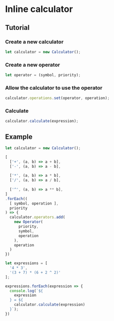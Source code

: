 # Inline calculator
## Tutorial
### Create a new calculator
```javascript
let calculator = new Calculator();
```
### Create a new operator
```javascript
let operator = (symbol, priority);
```
### Allow the calculator to use the operator
```javascript
calculator.operations.set(operator, operation);
```
### Calculate
```javascript
calculator.calculate(expression);
```
## Example
```javascript
let calculator = new Calculator();

[
  ['+', (a, b) => a + b],
  ['-', (a, b) => a - b],
  
  ['*', (a, b) => a * b],
  ['/', (a, b) => a / b],
  
  ['^', (a, b) => a ** b],
]
.forEach((
  [ symbol, operation ], 
  priority
) => {
  calculator.operators.add(
    new Operator(
      priority, 
      symbol, 
      operation
    ),
    operation
  )
})

let expressions = [
  '4 * 3',
  '(3 + 7) * (6 + 2 ^ 2)'
];

expressions.forEach(expression => {
  console.log(`${
    expression
  } = ${
    calculator.calculate(expression)
  }`);
})
```
